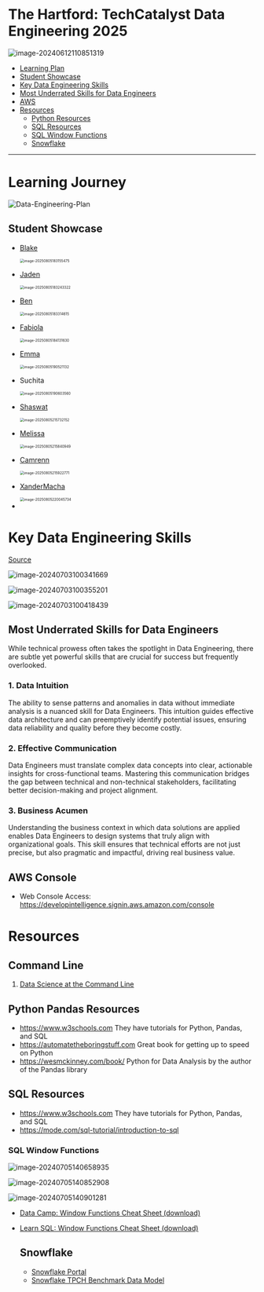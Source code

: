 # The Hartford: TechCatalyst Data Engineering 2025



![image-20240612110851319](images/image-20240612110851319.png)

* [Learning Plan](#learning-journey)
* [Student Showcase](#Student-Showcase)
* [Key Data Engineering Skills](#key-data-engineering-skills)
* [Most Underrated Skills for Data Engineers](#Most-Underrated-Skills-for-Data-Engineers)
* [AWS](#aws-console)
* [Resources](#resources)
  * [Python Resources](#python-pandas-resources)
  * [SQL Resources](#sql-resources)
  * [SQL Window Functions](#sql-window-functions)
  * [Snowflake](#snowflake)

---

# Learning Journey

![Data-Engineering-Plan](images/Data-Engineering-Plan.png)



## Student Showcase 

* [Blake](https://github.com/Havenfire/techcatalyst-2025/blob/master/S3_Snowflake_Pipeline/Lab_Written_solutions.md)

  <img src="images/image-20250805183155475.png" alt="image-20250805183155475" style="zoom:50%;" />

* [Jaden](https://github.com/JadenAstle/techcatalyst-2025/blob/main/aws_snowpipe_labs/submission.md)

  <img src="images/image-20250805183243322.png" alt="image-20250805183243322" style="zoom:50%;" />

* [Ben](https://github.com/BenA669/BAtechca/blob/main/lab1-5/etl_solution.md)

  <img src="images/image-20250805183314615.png" alt="image-20250805183314615" style="zoom:50%;" />

* [Fabiola](https://github.com/fabiola-rojas/techcat2025-fabiola/tree/baeb1ed41030e6a973ed5af3e50b9682840e5087/w6-work/S3%20and%20Snowflake%20(w6d1))

  <img src="images/image-20250805184131630.png" alt="image-20250805184131630" style="zoom:50%;" />

* [Emma](https://github.com/emmaparadis/techcatalyst2025/blob/main/AWS_Snowpipe_Project/lab.md)

  <img src="images/image-20250805190521132.png" alt="image-20250805190521132" style="zoom:50%;" />

* Suchita

  <img src="images/image-20250805190603560.png" alt="image-20250805190603560" style="zoom:50%;" />

* [Shaswat](https://github.com/Shaswat975/techcatalyst-2025/tree/main/Week%206%20Labs%201-5)

  <img src="images/image-20250805215732152.png" alt="image-20250805215732152" style="zoom:50%;" />

  

* [Melissa](https://github.com/melissarfranco25/techCat25/tree/main/Training/Week_6)

  <img src="images/image-20250805215840949.png" alt="image-20250805215840949" style="zoom:50%;" />

* [Camrenn](https://github.com/CamrennWallace-Rivera/techcatalyst-2025/blob/main/Camrenn_SnowPipe_Lab/Cam_Pipe.md)

  <img src="images/image-20250805215922771.png" alt="image-20250805215922771" style="zoom:50%;" />

* [XanderMacha](https://github.com/xandermacha/techcat-de-2025/blob/master/s3%20and%20snowpipe/s3%20and%20snowpipe.md)

  <img src="images/image-20250805220045734.png" alt="image-20250805220045734" style="zoom:50%;" />

* 

  

  

# Key Data Engineering Skills

[Source](https://www.tealhq.com/skills/data-engineer)

![image-20240703100341669](images/image-20240703100341669.png)

![image-20240703100355201](images/image-20240703100355201.png)

![image-20240703100418439](images/image-20240703100418439.png)

## Most Underrated Skills for Data Engineers

While technical prowess often takes the spotlight in Data Engineering, there are subtle yet powerful skills that are crucial for success but frequently overlooked.

### 1. Data Intuition

The ability to sense patterns and anomalies in data without immediate analysis is a nuanced skill for Data Engineers. This intuition guides effective data architecture and can preemptively identify potential issues, ensuring data reliability and quality before they become costly.

### 2. Effective Communication

Data Engineers must translate complex data concepts into clear, actionable insights for cross-functional teams. Mastering this communication bridges the gap between technical and non-technical stakeholders, facilitating better decision-making and project alignment.

### 3. Business Acumen

Understanding the business context in which data solutions are applied enables Data Engineers to design systems that truly align with organizational goals. This skill ensures that technical efforts are not just precise, but also pragmatic and impactful, driving real business value.

## AWS Console

* Web Console Access: https://developintelligence.signin.aws.amazon.com/console

# Resources

## Command Line

1. [Data Science at the Command Line](https://jeroenjanssens.com/dsatcl/)

## Python Pandas Resources

* https://www.w3schools.com They have tutorials for Python, Pandas, and SQL
* https://automatetheboringstuff.com Great book for getting up to speed on Python
* https://wesmckinney.com/book/ Python for Data Analysis by the author of the Pandas library 

## SQL Resources

* https://www.w3schools.com They have tutorials for Python, Pandas, and SQL
* https://mode.com/sql-tutorial/introduction-to-sql 

### SQL Window Functions

![image-20240705140658935](images/image-20240705140658935.png)

![image-20240705140852908](images/image-20240705140852908.png)

![image-20240705140901281](images/image-20240705140901281.png)



* [Data Camp: Window Functions Cheat Sheet (download)](https://images.datacamp.com/image/upload/v1713890725/Marketing/Blog/SQL_Window_Functions_1_1.pdf)

* [Learn SQL: Window Functions Cheat Sheet (download)](https://learnsql.com/blog/sql-window-functions-cheat-sheet/Window_Functions_Cheat_Sheet.pdf)

  ## Snowflake

  * [Snowflake Portal](https://wpa36811.snowflakecomputing.com/)
  * [Snowflake TPCH Benchmark Data Model](https://docs.snowflake.com/en/user-guide/sample-data-tpch)

  
